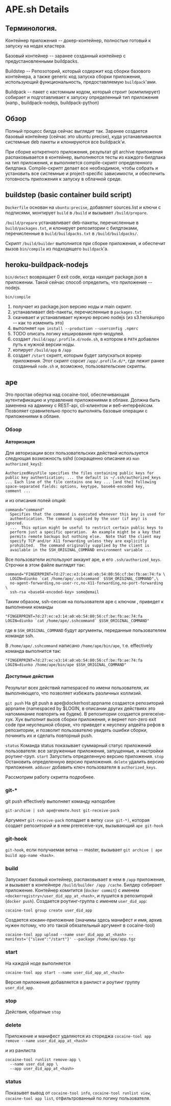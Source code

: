 
# APE.sh Details

## Терминология.

Контейнер приложения -- докер-контейнер, полностью готовый к запуску
на нодах кластера.

Базовый контейнер -- заранее созданный контейнер с предустановленными
buildpacks.

Buildstep -- Репозоторий, который содержит код сборки базового
контейнера, а также generic код запуска сборки приложения,
использующий функциональность, предоставляемую `buildpack`'ами.

Buildpack -- пакет с кастомным кодом, который строит (компилирует)
собирает и подготавливает к запуску определенный тип приложения
(напр., buildpack-nodejs, buildpack-python)

## Обзор

Полный процесс билда сейчас выглядит так. Заранее создается базовый
контейнер (сейчас это ubuntu precise), куда устанавливаются системные
deb пакеты и клонируются все buildpack'и.

При сборке коткретного приложения, результат git archive
приложения распаковывается в контейнер, выполняются тесты из каждого
билдпака на тип приложения, и выполняется compile-скрипт определенного
билдпака. Compile-скрипт делает все необходимое, чтобы собрать и
установить все системные и project-specific зависимости, и обеспечить
готовность приложения к запуску в облачной среде.


## buildstep (basic container build script)

`Dockerfile` основан на `ubuntu:precise`, добавляет sources.list и ключи с
подписями, монтирует `build` в `/build` и вызывает `/build/prepare`.

`/build/prepare` устанавливает deb-пакеты, перечисленные в
`build/packages.txt`, и клонирует репозитории с билдпэками, перечисленные в
`build/buildpacks.txt` в `/build/buildpacks/`.

Скрипт `/build/builder` выполнится при сборке приложения, и обеспечит
вызов `bin/compile` из подходящего `buildpack`'а.

## heroku-buildpack-nodejs

`bin/detect` возвращает 0 exit code, когда находит package.json в
приложении. Такой сейчас способ определить, что приложение -- nodejs.

`bin/compile` 

1. получает из package.json версию ноды и main скрипт.
1. устанавливает deb-пакеты, перечисленные в `packages.txt` 
1. скачивает и устанавливает нужную версию nodejs (из s3.herokurepo --
как то изменить это)
1. выполняет `npm install --production --userconfig .npmrc`
1. TODO описать логику кеширования npm-модулей.
1. создает `/build/app/.profile.d/node.sh`, в котором в `PATH`
добавлен путь к нужной версии ноды.
1. копирует `/build/app` в `/app`
1. создает `/start` скрипт, которым будет запускаться воркер
приложения. Этот скрипт сорсит `/app/.profile.d/*`, где лежит ранее
созданный `node.sh` и, возможно, пользовательские скрипты.


## ape
Это простая обертка над cocaine-tool, обеспечивающая аутентификацию и
управление приложениями в облаке. Должна быть заменена на админку с
REST-api, cli-клиентом и веб-интерфейсом. Позволяет сравнительно
просто выполнять базовые операции с приложениями в облаке.

### Обзор

#### Авторизация

Для авторизации всех пользовательских действий используется следующая
возможность sshd (сокращенно описание из `man authorized_keys`):

```
AuthorizedKeysFile specifies the files containing public keys for
public key authentication; ... the default is ~/.ssh/authorized_keys
... Each line of the file contains one key ... [and the] following
space-separated fields: options, keytype, base64-encoded key,
comment ...
```

и из описания полей опций:
```
command="command"
  Specifies that the command is executed whenever this key is used for
  authentication. The command supplied by the user (if any) is ignored.
  ...  This option might be useful to restrict certain public keys to
  perform just a specific operation.  An example might be a key that
  permits remote backups but nothing else.  Note that the client may
  specify TCP and/or X11 forwarding unless they are explicitly
  prohibited.  The command originally supplied by the client is
  available in the SSH_ORIGINAL_COMMAND environment variable ...
```

Все пользователи используют аккаунт ape, и его
`.ssh/authorized_keys`. Строчки в этом файле выглядят так:

```
command="FINGERPRINT=7d:27:ec:e3:14:a0:eb:54:80:56:cf:be:fb:ae:74:fa \
  LOGIN=diunko `cat /home/ape/.sshcommand` $SSH_ORIGINAL_COMMAND",\
  no-agent-forwarding,no-user-rc,no-X11-forwarding,no-port-forwarding \
  ssh-rsa <base64-encoded-key> some@email
```

Таким образом, ssh-сессия на пользователя ape с ключом
<base64-encoded-key>, приведет к выполнении команды 
```
"FINGERPRINT=7d:27:ec:e3:14:a0:eb:54:80:56:cf:be:fb:ae:74:fa LOGIN=diunko `cat /home/ape/.sshcommand` $SSH_ORIGINAL_COMMAND"
```
где в `SSH_ORIGINAL_COMMAND` будут аргументы, переданные пользователем
команде ssh.

В `/home/ape/.sshcommand` написано `/home/ape/bin/ape`,
т.е. effectively команда выполнится так:
```
"FINGERPRINT=7d:27:ec:e3:14:a0:eb:54:80:56:cf:be:fb:ae:74:fa LOGIN=diunko /home/ape/bin/ape $SSH_ORIGINAL_COMMAND"
```

#### Доступные действия
Результат всех действий namespaced по имени пользователя, их
выполняющего, что позволяет избежать различных коллизий.

`git push` На git push в ape@dockerhost:appname создается репозиторий appname
(namespaced by $LOGIN, в описании других действиях это напоминание
повторять не будем). В репозитории создается prereceive-хук.
Хук выполнит вызов сборки приложения, и вернет non-zero exit code при
неуспешной сборке, что приведет к неуспеху апдейта рефов в репозитории, и
позволит пользователю увидеть ошибки сборки, починить их и сделать
повторный push.

`status` Команда status показывает суммарный статус приложений пользователя:
все загруженные приложения, запущенные, и настройки роутинг-груп.
`start` Запустить определенную версию приложения.
`stop` Остановить определенную версию приложения.
`delete` удалить версию приложения.
`adduser` добавить ключ пользователя в `authorized_keys`.


Рассмотрим работу скрипта подробнее.

### git-*
git push effectively выполняет команду наподобие 
```
git-archive | ssh ape@remote.host git-receive-pack
```
Аргумент `git-receive-pack` попадает в ветку `case git-*)`, которая
создает репозиторий и в нем prereceive-хук, вызывающий `ape git-hook`

### git-hook
`git-hook`, если получаемая ветка -- master, вызывает 
`git archive | ape build app-name <hash>`.

### build
Запускает базовый контейнер, распаковывает в нем в `/app` приложение,
и вызывает в контейнере `/build/builder /app /cache`. Билдер собирает
приложение. Контейнер комитится (`docker commit`) с именем
`<dockerregistry>/user_did_app_at_<hash>`, и пушится в репозиторий
(`docker push`).
Создается роутинг-группа с именем `user_did_app`:
```
cocaine-tool group create user_did_app
```
Создается кокаин-приложение (значимы здесь манифест и имя, архив нужен
потому, что это такой обязательный аргумент в cocaine-tool)
```
cocaine-tool app upload --name user_did_app_at_<hash> --manifest='{"slave":"/start"}' --package /home/ape/app.tgz
```

### start
На каждой ноде выполняется 
```
cocaine-tool app start --name user_did_app_at_<hash>
```
Версия приложения добавляется в ранлист и роутинг группу `user_did_app`.

### stop
Действия, обратные `stop`

### delete
Приложение и манифест удаляются из стореджа
`cocaine-tool app remove --name user_did_app_at_<hash>`

и из ранлиста
```
cocaine-tool runlist remove-app \
  --name user_did_app \
  --app user_did_app_at_<hash>
```
### status

Показывет вывод от `cocaine-tool info`, `cocaine-tool runlist view`,
`cocaine-tool app list`, отфильтрованный по логину пользователя.

